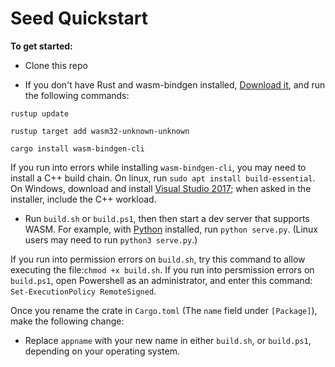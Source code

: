 # Seed Quickstart

**To get started:**
- Clone this repo

- If you don't have Rust and wasm-bindgen installed, [Download it](https://www.rust-lang.org/tools/install), and run the following commands:

`rustup update`

`rustup target add wasm32-unknown-unknown`

`cargo install wasm-bindgen-cli`

If you run into errors while installing `wasm-bindgen-cli`, you may need to install a C++
build chain. On linux, run `sudo apt install build-essential`. On Windows, download and install
[Visual Studio 2017](https://visualstudio.microsoft.com/downloads/); when asked in the installer,
include the C++ workload.

 - Run `build.sh` or `build.ps1`, then then start a dev server that supports WASM.
For example, with [Python](https://www.python.org/downloads/) installed, run `python serve.py`.
(Linux users may need to run `python3 serve.py`.)

If you run into permission errors on `build.sh`, try this command
to allow executing the file:`chmod +x build.sh`. If you run into persmission errors on `build.ps1`, open Powershell as an administrator, and enter this command: `Set-ExecutionPolicy RemoteSigned`.

Once you rename the crate in `Cargo.toml` (The `name` field under `[Package]`), make the 
following change:

- Replace `appname` with your new name in either `build.sh`, or `build.ps1`, depending on your
operating system.

